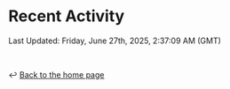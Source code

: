 # Recent Activity

<!--RECENT_ACTIVITY:start-->
<!--RECENT_ACTIVITY:end-->

<!--RECENT_ACTIVITY:last_update-->
Last Updated: Friday, June 27th, 2025, 2:37:09 AM (GMT)
<!--RECENT_ACTIVITY:last_update_end-->

<br>

↩️ [Back to the home page](/README.md)
